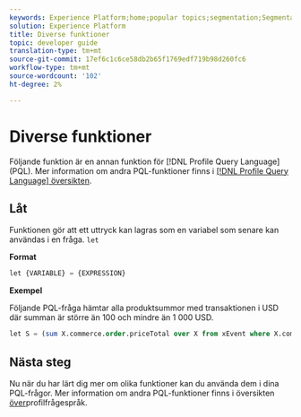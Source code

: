 ```yaml
---
keywords: Experience Platform;home;popular topics;segmentation;Segmentation;Segmentation Service;pql;PQL;Profile Query Language;miscellaneous functions;misc;
solution: Experience Platform
title: Diverse funktioner
topic: developer guide
translation-type: tm+mt
source-git-commit: 17ef6c1c6ce58db2b65f1769edf719b98d260fc6
workflow-type: tm+mt
source-wordcount: '102'
ht-degree: 2%

---
```



# Diverse funktioner

Följande funktion är en annan funktion för [!DNL Profile Query Language] (PQL). Mer information om andra PQL-funktioner finns i [[!DNL Profile Query Language] översikten](./overview.md).

## Låt

Funktionen gör att ett uttryck kan lagras som en variabel som senare kan användas i en fråga. `let`

**Format**

```sql
let {VARIABLE} = {EXPRESSION}
```

**Exempel**

Följande PQL-fråga hämtar alla produktsummor med transaktionen i USD där summan är större än 100 och mindre än 1 000 USD.

```sql
let S = (sum X.commerce.order.priceTotal over X from xEvent where X.commerce.order.currencyCode = "USD") in (S > 100 and S < 1000)
```

## Nästa steg

Nu när du har lärt dig mer om olika funktioner kan du använda dem i dina PQL-frågor. Mer information om andra PQL-funktioner finns i översikten [över](./overview.md)profilfrågespråk.

